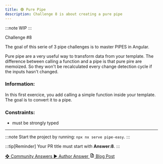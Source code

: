 ```yaml
---
title: 🟢 Pure Pipe
description: Challenge 8 is about creating a pure pipe
---
```


:::note
WIP
:::

<div class="chip">Challenge #8</div>

The goal of this serie of 3 pipe challenges is to master PIPES in Angular.

Pure pipe are a very useful way to transform data from your template. The difference between calling a function and a pipe is that pure pire are memoized. So they won't be recalculated every change detection cycle if the inputs hasn't changed.

### Information:

In this first exercice, you add calling a simple function inside your template. The goal is to convert it to a pipe.

### Constraints:

- must be strongly typed

---

:::note
Start the project by running: `npx nx serve pipe-easy`.
:::

:::tip[Reminder]
Your PR title must start with <b>Answer:8</b>.
:::

<div class="article-footer">
  <a
    href="https://github.com/tomalaforge/angular-challenges/pulls?q=label%3A8+label%3Aanswer"
    alt="Pure Pipe community solutions">
    ❖ Community Answers
  </a>
  <a
    href='https://github.com/tomalaforge/angular-challenges/pulls?q=label%3A8+label%3A'
    alt="Pure Pipe solution author">
    ▶︎ Author Answer
  </a>
  <a
    href='https://medium.com/ngconf/deep-dive-into-angular-pipes-c040588cd15d'
    target="_blank"
    rel="noopener noreferrer"
    alt="Pure Pipe blog article">
    <svg aria-hidden="true" class="astro-yzt5nm4y astro-lq7oo3uf" width="16" height="16" viewBox="0 0 24 24" fill="currentColor" style="--sl-icon-size: 1.5rem;"><path d="M9 10h1a1 1 0 1 0 0-2H9a1 1 0 0 0 0 2Zm0 2a1 1 0 0 0 0 2h6a1 1 0 0 0 0-2H9Zm11-3.06a1.3 1.3 0 0 0-.06-.27v-.09c-.05-.1-.11-.2-.19-.28l-6-6a1.07 1.07 0 0 0-.28-.19h-.09a.88.88 0 0 0-.33-.11H7a3 3 0 0 0-3 3v14a3 3 0 0 0 3 3h10a3 3 0 0 0 3-3V8.94Zm-6-3.53L16.59 8H15a1 1 0 0 1-1-1V5.41ZM18 19a1 1 0 0 1-1 1H7a1 1 0 0 1-1-1V5a1 1 0 0 1 1-1h5v3a3 3 0 0 0 3 3h3v9Zm-3-3H9a1 1 0 0 0 0 2h6a1 1 0 0 0 0-2Z"></path></svg>
     Blog Post
  </a>
</div>
